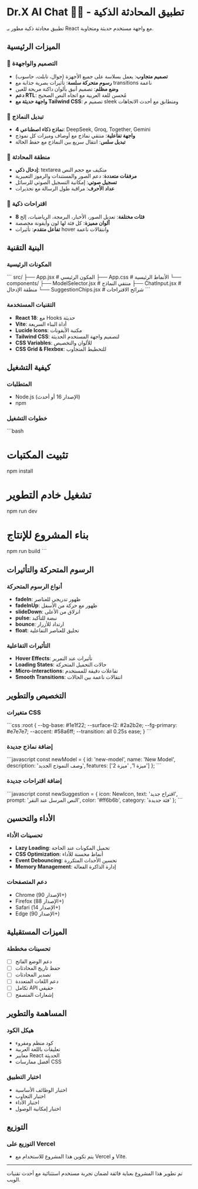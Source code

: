 # Dr.X AI Chat 👑🌐 - تطبيق المحادثة الذكية

تطبيق محادثة ذكية مطور بـ React مع واجهة مستخدم حديثة ومتجاوبة.

## الميزات الرئيسية

### 🎨 التصميم والواجهةة
- **تصميم متجاوب**: يعمل بسلاسة على جميع الأجهزة (جوال، تابلت، حاسوب)
- **رسوم متحركة سلسة**: تأثيرات بصرية جذابة مع transitions ناعمة
- **وضع مظلم**: تصميم أنيق بألوان داكنة مريحة للعين
- **دعم RTL**: مُحسن للغة العربية مع اتجاه النص الصحيح
- **واجهة حديثة مع Tailwind CSS**: تصميم م sleek ومتطابق مع أحدث الاتجاهات

### 🤖 تبديل النماذج
- **4 نماذج ذكاء اصطناعي**: DeepSeek, Groq, Together, Gemini
- **واجهة تفاعلية**: منتقي نماذج مع أوصاف وميزات كل نموذج
- **تبديل سلس**: انتقال سريع بين النماذج مع حفظ الحالة

### 💬 منطقة المحادثة
- **إدخال ذكي**: textarea متكيف مع حجم النص
- **مرفقات متعددة**: دعم الصور والمستندات والرموز التعبيرية
- **تسجيل صوتي**: إمكانية التسجيل الصوتي للرسائل
- **عداد الأحرف**: مراقبة طول الرسالة مع تحذيرات

### 🎯 اقتراحات ذكية
- **8 فئات مختلفة**: تعديل الصور، الأخبار، البرمجة، الرياضيات، إلخ
- **ألوان مميزة**: كل فئة لها لون وأيقونة مخصصة
- **تفاعل متقدم**: تأثيرات hover وانتقالات ناعمة

## البنية التقنية

### المكونات الرئيسية
\`\`\`
src/
├── App.jsx                    # المكون الرئيسي
├── App.css                    # الأنماط الرئيسية
└── components/
    ├── ModelSelector.jsx      # منتقي النماذج
    ├── ChatInput.jsx         # منطقة الإدخال
    └── SuggestionChips.jsx   # شرائح الاقتراحات
\`\`\`

### التقنيات المستخدمة
- **React 18**: مع Hooks حديثة
- **Vite**: أداة البناء السريعة
- **Lucide Icons**: مكتبة الأيقونات
- **Tailwind CSS**: لتصميم واجهة المستخدم الحديثة
- **CSS Variables**: للألوان والتخصيص
- **CSS Grid & Flexbox**: للتخطيط المتجاوب

## كيفية التشغيل

### المتطلبات
- Node.js (الإصدار 16 أو أحدث)
- npm

### خطوات التشغيل
\`\`\`bash
# تثبيت المكتبات
npm install

# تشغيل خادم التطوير
npm run dev

# بناء المشروع للإنتاج
npm run build
\`\`\`

## الرسوم المتحركة والتأثيرات

### أنواع الرسوم المتحركة
- **fadeIn**: ظهور تدريجي للعناصر
- **fadeInUp**: ظهور مع حركة من الأسفل
- **slideDown**: انزلاق من الأعلى
- **pulse**: نبضة للتأكيد
- **bounce**: ارتداد للأزرار
- **float**: تحليق للعناصر التفاعلية

### التأثيرات التفاعلية
- **Hover Effects**: تأثيرات عند التمرير
- **Loading States**: حالات التحميل المتحركة
- **Micro-interactions**: تفاعلات دقيقة للمستخدم
- **Smooth Transitions**: انتقالات ناعمة بين الحالات

## التخصيص والتطوير

### متغيرات CSS
\`\`\`css
:root {
  --bg-base: #1e1f22;
  --surface-l2: #2a2b2e;
  --fg-primary: #e7e7e7;
  --accent: #58a6ff;
  --transition: all 0.25s ease;
}
\`\`\`

### إضافة نماذج جديدة
\`\`\`javascript
const newModel = {
  id: 'new-model',
  name: 'New Model',
  description: 'وصف النموذج الجديد',
  features: ['ميزة 1', 'ميزة 2']
};
\`\`\`

### إضافة اقتراحات جديدة
\`\`\`javascript
const newSuggestion = {
  icon: NewIcon,
  text: 'اقتراح جديد',
  prompt: 'النص المرسل عند النقر',
  color: '#ff6b6b',
  category: 'فئة جديدة'
};
\`\`\`

## الأداء والتحسين

### تحسينات الأداء
- **Lazy Loading**: تحميل المكونات عند الحاجة
- **CSS Optimization**: أنماط محسنة للأداء
- **Event Debouncing**: تحسين الأحداث المتكررة
- **Memory Management**: إدارة الذاكرة الفعالة

### دعم المتصفحات
- Chrome (الإصدار 90+)
- Firefox (الإصدار 88+)
- Safari (الإصدار 14+)
- Edge (الإصدار 90+)

## الميزات المستقبلية

### تحسينات مخططة
- [ ] دعم الوضع الفاتح
- [ ] حفظ تاريخ المحادثات
- [ ] تصدير المحادثات
- [ ] دعم اللغات المتعددة
- [ ] تكامل API حقيقي
- [ ] إشعارات المتصفح

## المساهمة والتطوير

### هيكل الكود
- كود منظم ومقروء
- تعليقات باللغة العربية
- معايير React الحديثة
- أفضل ممارسات CSS

### اختبار التطبيق
- اختبار الوظائف الأساسية
- اختبار التجاوب
- اختبار الأداء
- اختبار إمكانية الوصول

## التوزيع

### التوزيع على Vercel
- يتم تكوين هذا المشروع للاستخدام مع Vercel و Vite.

---

تم تطوير هذا المشروع بعناية فائقة لضمان تجربة مستخدم استثنائية مع أحدث تقنيات الويب.
